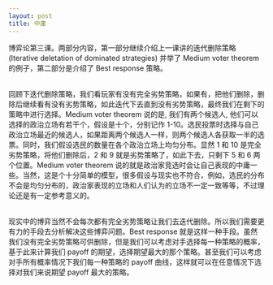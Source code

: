 ```yaml
---
layout: post
title: 中庸
---
```

博弈论第三课。两部分内容，第一部分继续介绍上一课讲的迭代删除策略 (Iterative deletation of dominated strategies) 并举了 Medium voter theorem 的例子，第二部分是介绍了 Best response 策略。<br />​

回顾下迭代删除策略，我们看玩家有没有完全劣势策略，如果有，把他们删除，删除后继续看有没有劣势策略，如此迭代下去直到没有劣势策略，最终我们在剩下的策略中进行选择。Medium voter theorem 说的是, 我们有两个候选人, 他们可以选择的政治立场有若干个，假设是十个，分别记作 1-10。选民投票时选择与自己政治立场最近的候选人，如果距离两个候选人一样，则两个候选人各获取一半的选票。同时，我们假设选民的数量在各个政治立场上均匀分布。显然 1 和 10 是完全劣势策略，将他们删除后，2 和 9 就是劣势策略了，如此下去，只剩下 5 和 6 两个位置。Medium voter theorem 说的就是政治家竞选时会让自己表现的中庸一些。当然，这是个十分简单的模型，很多假设与现实也不符合，例如，选民的分布不会是均匀分布的，政治家表现的立场和人们认为的立场不一定一致等等，不过理论还是有一定参考意义的。<br />​

现实中的博弈当然不会每次都有完全劣势策略让我们去迭代删除。所以我们需要更有力的手段去分析解决这些博弈问题。Best response 就是这样一种手段。虽然我们没有完全劣势策略可供删除，但是我们可以考虑对手选择每一种策略的概率，基于此来计算我们 payoff 的期望，选择期望最大的那个策略。甚至我们可以考虑对手所有概率情况下我们每一种策略的 payoff 曲线，这样就可以在任意情况下选择对我们来说期望 payoff 最大的策略。

